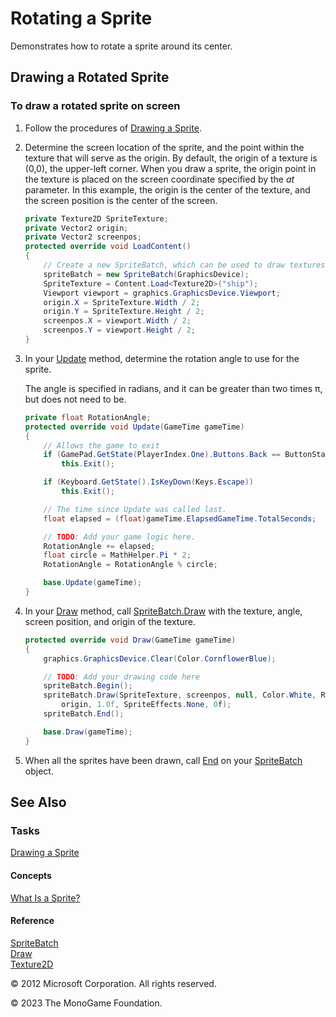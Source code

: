 # Rotating a Sprite

Demonstrates how to rotate a sprite around its center.

## Drawing a Rotated Sprite

### To draw a rotated sprite on screen

1. Follow the procedures of [Drawing a Sprite](HowTo_Draw_A_Sprite.md).

2. Determine the screen location of the sprite, and the point within the texture that will serve as the origin.
   By default, the origin of a texture is (0,0), the upper-left corner. When you draw a sprite, the origin point in the texture is placed on the screen coordinate specified by the _at_ parameter. In this example, the origin is the center of the texture, and the screen position is the center of the screen.

    ```csharp
    private Texture2D SpriteTexture;
    private Vector2 origin;
    private Vector2 screenpos;
    protected override void LoadContent()
    {
        // Create a new SpriteBatch, which can be used to draw textures.
        spriteBatch = new SpriteBatch(GraphicsDevice);
        SpriteTexture = Content.Load<Texture2D>("ship");
        Viewport viewport = graphics.GraphicsDevice.Viewport;
        origin.X = SpriteTexture.Width / 2;
        origin.Y = SpriteTexture.Height / 2;
        screenpos.X = viewport.Width / 2;
        screenpos.Y = viewport.Height / 2;
    }
    ```

3. In your [Update](xref:Microsoft.Xna.Framework.Game.Update) method, determine the rotation angle to use for the sprite.

   The angle is specified in radians, and it can be greater than two times π, but does not need to be.

    ```csharp
    private float RotationAngle;
    protected override void Update(GameTime gameTime)
    {
        // Allows the game to exit
        if (GamePad.GetState(PlayerIndex.One).Buttons.Back == ButtonState.Pressed)
            this.Exit();
    
        if (Keyboard.GetState().IsKeyDown(Keys.Escape))
            this.Exit();
    
        // The time since Update was called last.
        float elapsed = (float)gameTime.ElapsedGameTime.TotalSeconds;
    
        // TODO: Add your game logic here.
        RotationAngle += elapsed;
        float circle = MathHelper.Pi * 2;
        RotationAngle = RotationAngle % circle;
    
        base.Update(gameTime);
    }
    ```

4. In your [Draw](xref:Microsoft.Xna.Framework.Game.Draw) method, call [SpriteBatch.Draw](xref:Microsoft.Xna.Framework.Graphics.SpriteBatch.Draw) with the texture, angle, screen position, and origin of the texture.

    ```csharp
    protected override void Draw(GameTime gameTime)
    {
        graphics.GraphicsDevice.Clear(Color.CornflowerBlue);
    
        // TODO: Add your drawing code here
        spriteBatch.Begin();
        spriteBatch.Draw(SpriteTexture, screenpos, null, Color.White, RotationAngle,
            origin, 1.0f, SpriteEffects.None, 0f);
        spriteBatch.End();
    
        base.Draw(gameTime);
    }
    ```

5. When all the sprites have been drawn, call [End](xref:Microsoft.Xna.Framework.Graphics.SpriteBatch.End) on your [SpriteBatch](xref:Microsoft.Xna.Framework.Graphics.SpriteBatch) object.

## See Also

### Tasks

[Drawing a Sprite](HowTo_Draw_A_Sprite.md)  

#### Concepts

[What Is a Sprite?](Sprite_Overview.md)  

#### Reference

[SpriteBatch](xref:Microsoft.Xna.Framework.Graphics.SpriteBatch)  
[Draw](xref:Microsoft.Xna.Framework.Graphics.SpriteBatch.Draw)  
[Texture2D](xref:Microsoft.Xna.Framework.Graphics.Texture2D)  

© 2012 Microsoft Corporation. All rights reserved.  

© 2023 The MonoGame Foundation.
